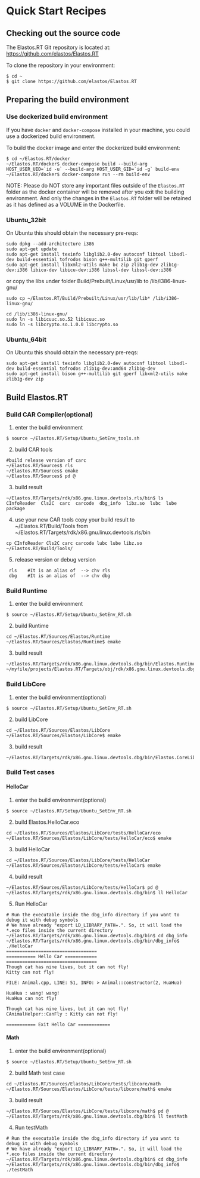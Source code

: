# Quick Start Recipes

## Checking out the source code

The Elastos.RT Git repository is located
at: https://github.com/elastos/Elastos.RT

To clone the repository
in your environment:
```shell
$ cd ~
$ git clone https://github.com/elastos/Elastos.RT
```

## Preparing the build environment

### Use dockerized build environment

If you have `docker` and `docker-compose` installed in your machine, you could use a dockerized build environment.

To build the docker image and enter the dockerized build environment:
```
$ cd ~/Elastos.RT/docker
~/Elastos.RT/docker$ docker-compose build --build-arg HOST_USER_UID=`id -u` --build-arg HOST_USER_GID=`id -g` build-env
~/Elastos.RT/docker$ docker-compose run --rm build-env
```
NOTE: Please do NOT store any important files outside of the `Elastos.RT` folder as the docker container will be removed after you exit the building environment. And only the changes in the `Elastos.RT` folder will be retained as it has defined as a VOLUME in the Dockerfile.

### Ubuntu_32bit

On Ubuntu this should obtain the necessary pre-reqs:
```
sudo dpkg --add-architecture i386
sudo apt-get update
sudo apt-get install texinfo libglib2.0-dev autoconf libtool libsdl-dev build-essential tofrodos bison g++-multilib git gperf
sudo apt-get install libxml2-utils make bc zip zlib1g-dev zlib1g-dev:i386 libicu-dev libicu-dev:i386 libssl-dev libssl-dev:i386
```
or
copy the libs under folder Build/Prebuilt/Linux/usr/lib to /lib/i386-linux-gnu/
```
sudo cp ~/Elastos.RT/Build/Prebuilt/Linux/usr/lib/lib* /lib/i386-linux-gnu/

cd /lib/i386-linux-gnu/
sudo ln -s libicuuc.so.52 libicuuc.so
sudo ln -s libcrypto.so.1.0.0 libcrypto.so

```

### Ubuntu_64bit

On Ubuntu this should obtain the necessary pre-reqs:
```
sudo apt-get install texinfo libglib2.0-dev autoconf libtool libsdl-dev build-essential tofrodos zlib1g-dev:amd64 zlib1g-dev
sudo apt-get install bison g++-multilib git gperf libxml2-utils make zlib1g-dev zip
```

## Build Elastos.RT

### Build CAR Compiler(optional)

1. enter the build environment
```
$ source ~/Elastos.RT/Setup/Ubuntu_SetEnv_tools.sh
```

2. build CAR tools
```
#build release version of carc
~/Elastos.RT/Sources$ rls
~/Elastos.RT/Sources$ emake
~/Elastos.RT/Sources$ pd @
```

3. build result
```
~/Elastos.RT/Targets/rdk/x86.gnu.linux.devtools.rls/bin$ ls
CInfoReader  Cls2C  carc  carcode  dbg_info  libz.so  lubc  lube  package
```

4. use your new CAR tools
copy your build result to ~/Elastos.RT/Build/Tools
from ~/Elastos.RT/Targets/rdk/x86.gnu.linux.devtools.rls/bin
```
cp CInfoReader Cls2C carc carcode lubc lube libz.so ~/Elastos.RT/Build/Tools/
```

5. release version or debug version
```
 rls    #It is an alias of  --> chv rls
 dbg    #It is an alias of  --> chv dbg
```

### Build Runtime

1. enter the build environment
```
$ source ~/Elastos.RT/Setup/Ubuntu_SetEnv_RT.sh
```

2. build Runtime
```
cd ~/Elastos.RT/Sources/Elastos/Runtime
~/Elastos.RT/Sources/Elastos/Runtime$ emake
```

3. build result
```
~/Elastos.RT/Targets/rdk/x86.gnu.linux.devtools.dbg/bin/Elastos.Runtime.eco
~/myfile/projects/Elastos.RT/Targets/obj/rdk/x86.gnu.linux.devtools.dbg/lib/Elastos.Runtime.lib
```

### Build LibCore

1. enter the build environment(optional)
```
$ source ~/Elastos.RT/Setup/Ubuntu_SetEnv_RT.sh
```

2. build LibCore
```
cd ~/Elastos.RT/Sources/Elastos/LibCore
~/Elastos.RT/Sources/Elastos/LibCore$ emake
```

3. build result
```
~/Elastos.RT/Targets/rdk/x86.gnu.linux.devtools.dbg/bin/Elastos.CoreLibrary.eco
```

### Build Test cases

#### HelloCar

1. enter the build environment(optional)
```
$ source ~/Elastos.RT/Setup/Ubuntu_SetEnv_RT.sh
```

2. build Elastos.HelloCar.eco
```
cd ~/Elastos.RT/Sources/Elastos/LibCore/tests/HelloCar/eco
~/Elastos.RT/Sources/Elastos/LibCore/tests/HelloCar/eco$ emake
```

3. build HelloCar
```
cd ~/Elastos.RT/Sources/Elastos/LibCore/tests/HelloCar
~/Elastos.RT/Sources/Elastos/LibCore/tests/HelloCar$ emake
```

4. build result
```
~/Elastos.RT/Sources/Elastos/LibCore/tests/HelloCar$ pd @
~/Elastos.RT/Targets/rdk/x86.gnu.linux.devtools.dbg/bin$ ll HelloCar
```

5. Run HelloCar
```
# Run the executable inside the dbg_info directory if you want to debug it with debug symbols
# We have already "export LD_LIBRARY_PATH=.". So, it will load the *.eco files inside the current directory
~/Elastos.RT/Targets/rdk/x86.gnu.linux.devtools.dbg/bin$ cd dbg_info
~/Elastos.RT/Targets/rdk/x86.gnu.linux.devtools.dbg/bin/dbg_info$ ./HelloCar
==================================
=========== Hello Car ============
==================================
Though cat has nine lives, but it can not fly!
Kitty can not fly!

FILE: Animal.cpp, LINE: 51, INFO: > Animal::constructor(2, HuaHua)

HuaHua : wang! wang!
HuaHua can not fly!

Though cat has nine lives, but it can not fly!
CAnimalHelper::CanFly : Kitty can not fly!

=========== Exit Hello Car ============
```

#### Math

1. enter the build environment(optional)
```
$ source ~/Elastos.RT/Setup/Ubuntu_SetEnv_RT.sh
```

2. build Math test case
```
cd ~/Elastos.RT/Sources/Elastos/LibCore/tests/libcore/math
~/Elastos.RT/Sources/Elastos/LibCore/tests/libcore/math$ emake
```

3. build result
```
~/Elastos.RT/Sources/Elastos/LibCore/tests/libcore/math$ pd @
~/Elastos.RT/Targets/rdk/x86.gnu.linux.devtools.dbg/bin$ ll testMath
```

4. Run testMath
```
# Run the executable inside the dbg_info directory if you want to debug it with debug symbols
# We have already "export LD_LIBRARY_PATH=.". So, it will load the *.eco files inside the current directory
~/Elastos.RT/Targets/rdk/x86.gnu.linux.devtools.dbg/bin$ cd dbg_info
~/Elastos.RT/Targets/rdk/x86.gnu.linux.devtools.dbg/bin/dbg_info$ ./testMath
```


